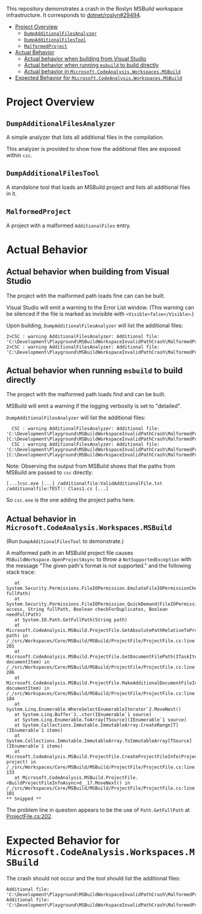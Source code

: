 This repository demonstrates a crash in the Roslyn MSBuild workspace infrastructure. It corresponds to [dotnet/roslyn#29494](https://github.com/dotnet/roslyn/issues/29494).

<!-- TOC -->

- [Project Overview](#project-overview)
    - [`DumpAdditionalFilesAnalyzer`](#dumpadditionalfilesanalyzer)
    - [`DumpAdditionalFilesTool`](#dumpadditionalfilestool)
    - [`MalformedProject`](#malformedproject)
- [Actual Behavior](#actual-behavior)
    - [Actual behavior when building from Visual Studio](#actual-behavior-when-building-from-visual-studio)
    - [Actual behavior when running `msbuild` to build directly](#actual-behavior-when-running-msbuild-to-build-directly)
    - [Actual behavior in `Microsoft.CodeAnalysis.Workspaces.MSBuild`](#actual-behavior-in-microsoftcodeanalysisworkspacesmsbuild)
- [Expected Behavior for `Microsoft.CodeAnalysis.Workspaces.MSBuild`](#expected-behavior-for-microsoftcodeanalysisworkspacesmsbuild)

<!-- /TOC -->

# Project Overview

## `DumpAdditionalFilesAnalyzer`

A simple analyzer that lists all additional files in the compilation.

This analyzer is provided to show how the additional files are exposed within `csc`.

## `DumpAdditionalFilesTool`

A standalone tool that loads an MSBuild project and lists all additional files in it.

## `MalformedProject`

A project with a malformed `AdditionalFiles` entry.

# Actual Behavior

## Actual behavior when building from Visual Studio

The project with the malformed path loads fine can can be built.

Visual Studio will emit a warning to the Error List window. (This warning can be silenced if the file is marked as invisible with `<Visible>false</Visible>`.)

Upon building, `DumpAdditionalFilesAnalyzer` will list the additional files:

```
2>CSC : warning AdditionalFilesAnalyzer: Additional file: 'C:\Development\Playground\MSBuildWorkspaceInvalidPathCrash\MalformedProject\ValidAdditionalFile.txt'
2>CSC : warning AdditionalFilesAnalyzer: Additional file: 'C:\Development\Playground\MSBuildWorkspaceInvalidPathCrash\MalformedProject\TEST::'
```

## Actual behavior when running `msbuild` to build directly

The project with the malformed path loads find and can be built.

MSBuild will emit a warning if the logging verbosity is set to "detailed".

`DumpAdditionalFilesAnalyzer` will list the additional files:

```
  CSC : warning AdditionalFilesAnalyzer: Additional file: 'C:\Development\Playground\MSBuildWorkspaceInvalidPathCrash\MalformedProject\ValidAdditionalFile.txt' [C:\Development\Playground\MSBuildWorkspaceInvalidPathCrash\MalformedProject\MalformedProject.csproj]
  CSC : warning AdditionalFilesAnalyzer: Additional file: 'C:\Development\Playground\MSBuildWorkspaceInvalidPathCrash\MalformedProject\TEST::' [C:\Development\Playground\MSBuildWorkspaceInvalidPathCrash\MalformedProject\MalformedProject.csproj]
```

Note: Observing the output from MSBuild shows that the paths from MSBuild are passed to `csc` directly:

`[...]csc.exe [...] /additionalfile:ValidAdditionalFile.txt /additionalfile:TEST:: Class1.cs [...]`

So `csc.exe` is the one adding the project paths here.

## Actual behavior in `Microsoft.CodeAnalysis.Workspaces.MSBuild`

(Run `DumpAdditionalFilesTool` to demonstrate.)

A malformed path in an MSBuild project file causes `MSBuildWorkspace.OpenProjectAsync` to throw a `NotSupportedException` with the message "The given path's format is not supported." and the following stack trace:

```
   at System.Security.Permissions.FileIOPermission.EmulateFileIOPermissionChecks(String fullPath)
   at System.Security.Permissions.FileIOPermission.QuickDemand(FileIOPermissionAccess access, String fullPath, Boolean checkForDuplicates, Boolean needFullPath)
   at System.IO.Path.GetFullPath(String path)
   at Microsoft.CodeAnalysis.MSBuild.ProjectFile.GetAbsolutePathRelativeToProject(String path) in /_/src/Workspaces/Core/MSBuild/MSBuild/ProjectFile/ProjectFile.cs:line 201
   at Microsoft.CodeAnalysis.MSBuild.ProjectFile.GetDocumentFilePath(ITaskItem documentItem) in /_/src/Workspaces/Core/MSBuild/MSBuild/ProjectFile/ProjectFile.cs:line 206
   at Microsoft.CodeAnalysis.MSBuild.ProjectFile.MakeAdditionalDocumentFileInfo(ITaskItem documentItem) in /_/src/Workspaces/Core/MSBuild/MSBuild/ProjectFile/ProjectFile.cs:line 184
   at System.Linq.Enumerable.WhereSelectEnumerableIterator`2.MoveNext()
   at System.Linq.Buffer`1..ctor(IEnumerable`1 source)
   at System.Linq.Enumerable.ToArray[TSource](IEnumerable`1 source)
   at System.Collections.Immutable.ImmutableArray.CreateRange[T](IEnumerable`1 items)
   at System.Collections.Immutable.ImmutableArray.ToImmutableArray[TSource](IEnumerable`1 items)
   at Microsoft.CodeAnalysis.MSBuild.ProjectFile.CreateProjectFileInfo(ProjectInstance project) in /_/src/Workspaces/Core/MSBuild/MSBuild/ProjectFile/ProjectFile.cs:line 133
   at Microsoft.CodeAnalysis.MSBuild.ProjectFile.<BuildProjectFileInfoAsync>d__17.MoveNext() in /_/src/Workspaces/Core/MSBuild/MSBuild/ProjectFile/ProjectFile.cs:line 101
** Snipped **
```

The problem line in question appears to be the use of `Path.GetFullPath` at [ProjectFile.cs:202](https://github.com/dotnet/roslyn/blob/66f85bd989527c50802669b3474ece40dccde909/src/Workspaces/Core/MSBuild/MSBuild/ProjectFile/ProjectFile.cs#L202).

# Expected Behavior for `Microsoft.CodeAnalysis.Workspaces.MSBuild`

The crash should not occur and the tool should list the additional files:

```
Additional file: 'C:\Development\Playground\MSBuildWorkspaceInvalidPathCrash\MalformedProject\ValidAdditionalFile.txt'
Additional file: 'C:\Development\Playground\MSBuildWorkspaceInvalidPathCrash\MalformedProject\TEST::'
```
